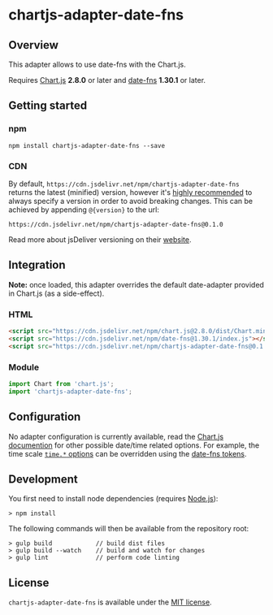 # chartjs-adapter-date-fns

## Overview

This adapter allows to use date-fns with the Chart.js.

Requires [Chart.js](https://github.com/chartjs/Chart.js/releases) **2.8.0** or later and [date-fns](https://date-fns.org/) **1.30.1** or later.

## Getting started

### npm

```
npm install chartjs-adapter-date-fns --save
```

### CDN

By default, `https://cdn.jsdelivr.net/npm/chartjs-adapter-date-fns` returns the latest (minified) version, however it's [highly recommended](https://www.jsdelivr.com/features) to always specify a version in order to avoid breaking changes. This can be achieved by appending `@{version}` to the url:

```
https://cdn.jsdelivr.net/npm/chartjs-adapter-date-fns@0.1.0
```

Read more about jsDeliver versioning on their [website](http://www.jsdelivr.com/).

## Integration

**Note:** once loaded, this adapter overrides the default date-adapter provided in Chart.js (as a side-effect).

### HTML

```html
<script src="https://cdn.jsdelivr.net/npm/chart.js@2.8.0/dist/Chart.min.js"></script>
<script src="https://cdn.jsdelivr.net/npm/date-fns@1.30.1/index.js"></script>
<script src="https://cdn.jsdelivr.net/npm/chartjs-adapter-date-fns@0.1.0"></script>
```

### Module

```javascript
import Chart from 'chart.js';
import 'chartjs-adapter-date-fns';
```

## Configuration

No adapter configuration is currently available, read the [Chart.js documention](https://www.chartjs.org/docs/latest) for other possible date/time related options. For example, the time scale [`time.*` options](https://www.chartjs.org/docs/latest/axes/cartesian/time.html#configuration-options) can be overridden using the [date-fns tokens](https://date-fns.org/v1.30.1/docs/format).

## Development

You first need to install node dependencies (requires [Node.js](https://nodejs.org/)):

```
> npm install
```

The following commands will then be available from the repository root:

```
> gulp build            // build dist files
> gulp build --watch    // build and watch for changes
> gulp lint             // perform code linting
```

## License

`chartjs-adapter-date-fns` is available under the [MIT license](LICENSE.md).
